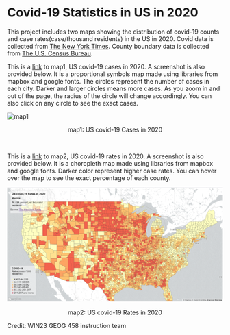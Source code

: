 # Covid-19 Statistics in US in 2020
This project includes two maps showing the distribution of covid-19 counts and case rates(case/thousand residents) in the US in 2020. Covid data is collected from [The New York Times](https://github.com/nytimes/covid-19-data/blob/43d32dde2f87bd4dafbb7d23f5d9e878124018b8/live/us-counties.csv). County boundary data is collected from [The U.S. Census Bureau](https://www.census.gov/geographies/mapping-files/time-series/geo/carto-boundary-file.html).

This is a [link](https://qirunj.github.io/covidmap.github.io/map1.html) to map1, US covid-19 cases in 2020. A screenshot is also provided below. It is a proportional symbols map made using libraries from mapbox and google fonts. The circles represent the number of cases in each city. Darker and larger circles means more cases. As you zoom in and out of the page, the radius of the circle will change accordingly. You can also click on any circle to see the exact cases.

![map1](img/map1.png 'covid-19 cases')
<p style="text-align: center;">map1: US covid-19 Cases in 2020</p>

<br>

This is a [link](https://qirunj.github.io/covidmap.github.io/map2.html) to map2, US covid-19 rates in 2020. A screenshot is also provided below. It is a choropleth map made using libraries from mapbox and google fonts. Darker color represent higher case rates. You can hover over the map to see the exact percentage of each county.

![map2](img/map2.png 'covid-19 rates')
<p style="text-align: center;">map2: US covid-19 Rates in 2020</p>

Credit: WIN23 GEOG 458 instruction team
